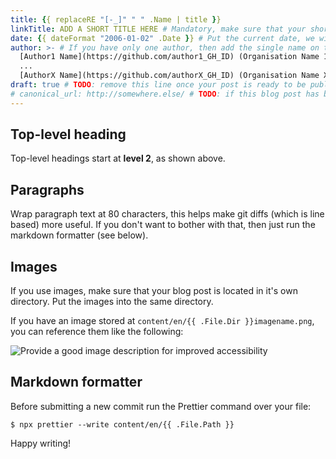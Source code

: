 ```yaml
---
title: {{ replaceRE "[-_]" " " .Name | title }}
linkTitle: ADD A SHORT TITLE HERE # Mandatory, make sure that your short title. 
date: {{ dateFormat "2006-01-02" .Date }} # Put the current date, we will keep the date updated until your PR is merged
author: >- # If you have only one author, then add the single name on this line in quotes.
  [Author1 Name](https://github.com/author1_GH_ID) (Organisation Name 1),
  ...
  [AuthorX Name](https://github.com/authorX_GH_ID) (Organisation Name X)
draft: true # TODO: remove this line once your post is ready to be published
# canonical_url: http://somewhere.else/ # TODO: if this blog post has been posted somewhere else already, uncomment & provide the conancial URL here.
---
```


## Top-level heading

Top-level headings start at **level 2**, as shown above.

## Paragraphs

Wrap paragraph text at 80 characters, this helps make git diffs (which is line
based) more useful. If you don't want to bother with that, then just run the
markdown formatter (see below).

## Images

If you use images, make sure that your blog post is located in it's own
directory. Put the images into the same directory.

If you have an image stored at
`content/en/{{ .File.Dir }}imagename.png`,
you can reference them like the following:

![Provide a good image description for improved accessibility](imagename.png)

## Markdown formatter

Before submitting a new commit run the Prettier command over your file:

```console
$ npx prettier --write content/en/{{ .File.Path }}
```

Happy writing!
